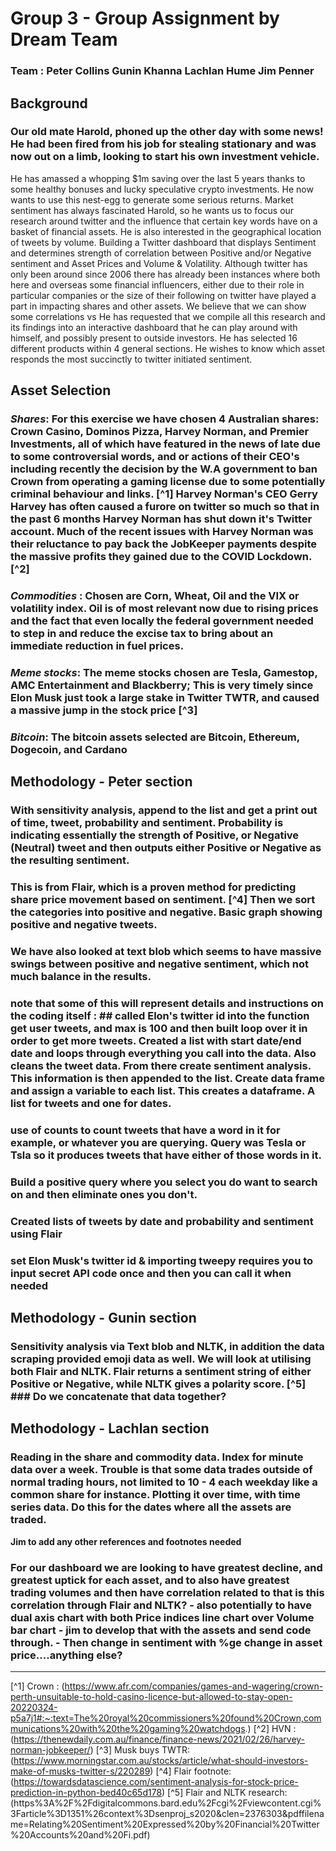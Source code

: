 # **Group 3 - Group Assignment by Dream Team**
### Team : Peter Collins  Gunin Khanna  Lachlan Hume  Jim Penner 

## **Background** 


### Our old mate Harold, phoned up the other day with some news! He had been fired from his job for stealing stationary and was now out on a limb, looking to start his own investment vehicle.
He has amassed a whopping $1m saving over the last 5 years thanks to some healthy bonuses and lucky speculative crypto investments.
He now wants to use this nest-egg to generate some serious returns.
Market sentiment has always fascinated Harold, so he wants us to focus our research around twitter and the influence that certain key words have on a basket of financial assets. He is also interested in the geographical location of tweets by volume.
Building a Twitter dashboard that displays Sentiment and determines strength of correlation between Positive and/or Negative sentiment and Asset Prices and Volume & Volatility. Although twitter has only been around since 2006 there has already been instances where both here and overseas some financial influencers, either due to their role in particular companies or the size of their following on twitter have played a part in impacting shares and other assets.  We believe that we can show some correlations vs  He has requested that we compile all this research and its findings into an interactive dashboard that he can play around with himself, and possibly present to outside investors.
He has selected 16 different products within 4 general sections. He wishes to know which asset responds the most succinctly to twitter initiated sentiment.



## Asset Selection 
### *Shares*:  For this exercise we have chosen 4 Australian shares:  Crown Casino, Dominos Pizza, Harvey Norman, and Premier Investments, all of which have featured in the news of late due to some controversial words, and or actions of their CEO's including recently the decision by the W.A government to ban Crown from operating a gaming license due to some potentially criminal behaviour and links. [^1]   Harvey Norman's CEO Gerry Harvey has often caused a furore on twitter so much so that in the past 6 months Harvey Norman has shut down it's Twitter account.  Much of the recent issues with Harvey Norman was their reluctance to pay back the JobKeeper payments despite the massive profits they gained due to the COVID Lockdown. [^2]  
### *Commodities* : Chosen are Corn, Wheat, Oil and the VIX or volatility index.  Oil is of most relevant now due to rising prices and the fact that even locally the federal government needed to step in and reduce the excise tax to bring about an immediate reduction in fuel prices. 
### *Meme stocks*: The meme stocks chosen are Tesla, Gamestop, AMC Entertainment and Blackberry;  This is very timely since Elon Musk just took a large stake in Twitter TWTR, and caused a massive jump in the stock price [^3]
### *Bitcoin*:  The bitcoin assets selected are Bitcoin, Ethereum, Dogecoin, and Cardano  
## Methodology - Peter section 
### With sensitivity analysis, append to the list and get a print out of time, tweet, probability and sentiment.  Probability is indicating essentially the strength of Positive, or Negative (Neutral) tweet and then outputs either Positive or Negative as the resulting sentiment. 
### This is from Flair, which is a proven method for predicting share price movement based on sentiment. [^4] Then we sort the categories into positive and negative. Basic graph showing positive and negative tweets. 
### We have also looked at text blob which seems to have massive swings between positive and negative sentiment, which not much balance in the results. 
### **note that some of this will represent details and instructions on the coding itself** : ## called Elon's twitter id into the function get user tweets, and max is 100 and then built loop over it in order to get more tweets. Created a list with start date/end date and loops through everything you call into the data. Also cleans the tweet data.  From there create sentiment analysis.  This information is then appended to the list.  Create data frame and assign a variable to each list.    This creates a dataframe.  A list for tweets and one for dates.  
### use of counts to count tweets that have a word in it for example, or whatever you are querying.  Query was Tesla or Tsla so it produces tweets that have either of those words in it.    
### Build a positive query where you select you do want to search on and then eliminate ones you don't. 
### Created lists of tweets by date and probability and sentiment using Flair 
### set Elon Musk's twitter id & importing tweepy requires you to input secret API code once and then you can call it when needed 
## Methodology - Gunin section 
### Sensitivity analysis via Text blob and NLTK, in addition the data scraping provided emoji data as well.  We will look at utilising both Flair and NLTK.  Flair returns a sentiment string of either Positive or Negative, while NLTK gives a polarity score.  [^5]  ### Do we concatenate that data together?

## Methodology - Lachlan section 
### Reading in the share and commodity data. Index for minute data over a week.  Trouble is that some data trades outside of normal trading hours, not limited to 10 - 4 each weekday like a common share for instance.  Plotting it over time, with time series data.  Do this for the dates where all the assets are traded.  
**Jim to add any other references and footnotes needed**
### For our dashboard we are looking to have greatest decline, and greatest uptick for each asset, and to also have greatest trading volumes and then have correlation related to that is this correlation through Flair and NLTK? - also potentially to have dual axis chart with both Price indices line chart over Volume bar chart - jim to develop that with the assets and send code through. - Then change in sentiment with %ge change in asset price....anything else?
---

[^1] Crown : (https://www.afr.com/companies/games-and-wagering/crown-perth-unsuitable-to-hold-casino-licence-but-allowed-to-stay-open-20220324-p5a7j1#:~:text=The%20royal%20commissioners%20found%20Crown,communications%20with%20the%20gaming%20watchdogs.)
[^2] HVN : (https://thenewdaily.com.au/finance/finance-news/2021/02/26/harvey-norman-jobkeeper/)
[^3] Musk buys TWTR: (https://www.morningstar.com.au/stocks/article/what-should-investors-make-of-musks-twitter-s/220289)
[^4] Flair footnote: (https://towardsdatascience.com/sentiment-analysis-for-stock-price-prediction-in-python-bed40c65d178)  [^5] Flair and NLTK research:  (https%3A%2F%2Fdigitalcommons.bard.edu%2Fcgi%2Fviewcontent.cgi%3Farticle%3D1351%26context%3Dsenproj_s2020&clen=2376303&pdffilename=Relating%20Sentiment%20Expressed%20by%20Financial%20Twitter%20Accounts%20and%20Fi.pdf)


